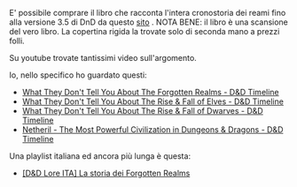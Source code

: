 E' possibile comprare il libro che racconta l'intera cronostoria dei reami fino alla versione 3.5 di DnD da questo [sito](https://www.dmsguild.com/product/51644/Grand-History-of-the-Realms-35) . 
NOTA BENE: il libro è una scansione del vero libro. La copertina rigida la trovate solo di seconda mano a prezzi folli.

Su youtube trovate tantissimi video sull'argomento.

Io, nello specifico ho guardato questi:
- [What They Don't Tell You About The Forgotten Realms - D&D Timeline](https://www.youtube.com/watch?v=KmRrQRhfVfw&t=179s)
- [What They Don't Tell You About The Rise & Fall of Elves - D&D Timeline](https://www.youtube.com/watch?v=buD8cYcJRu0)
- [What They Don't Tell You About The Rise & Fall of Dwarves - D&D Timeline](https://www.youtube.com/watch?v=i_T7hczHLIQ)
- [Netheril - The Most Powerful Civilization in Dungeons & Dragons - D&D Timeline](https://www.youtube.com/watch?v=_uEv1hBuQU0)

Una playlist italiana ed ancora più lunga è questa:
- [[D&D Lore ITA] La storia dei Forgotten Realms](https://www.youtube.com/playlist?list=PL9vaTVRvugG3inpxKAmbJmXP2UXZqxOpJ)
